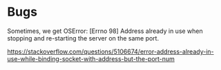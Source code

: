 Bugs
====

Sometimes, we get
    OSError: [Errno 98] Address already in use
when stopping and re-starting the server on the same port.

https://stackoverflow.com/questions/5106674/error-address-already-in-use-while-binding-socket-with-address-but-the-port-num

